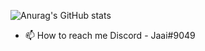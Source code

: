 ![Anurag's GitHub stats](https://github-readme-stats.vercel.app/api?username=JaaiDead&show_icons=true&theme=dracula)
- 📫 How to reach me Discord - Jaai#9049
<!---
JaaiDead/JaaiDead is a ✨ special ✨ repository because its `README.md` (this file) appears on your GitHub profile.
You can click the Preview link to take a look at your changes.
--->
